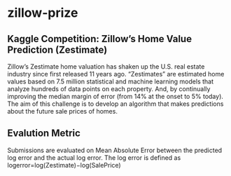 # zillow-prize
## Kaggle Competition: Zillow’s Home Value Prediction (Zestimate)
Zillow’s Zestimate home valuation has shaken up the U.S. real estate industry since first released 11 years ago. “Zestimates” are estimated home values based on 7.5 million statistical and machine learning models that analyze hundreds of data points on each property. And, by continually improving the median margin of error (from 14% at the onset to 5% today).
The aim of this challenge is to develop an algorithm that makes predictions about the future sale prices of homes.
## Evalution Metric
Submissions are evaluated on Mean Absolute Error between the predicted log error and the actual log error. The log error is defined as
logerror=log(Zestimate)−log(SalePrice)
